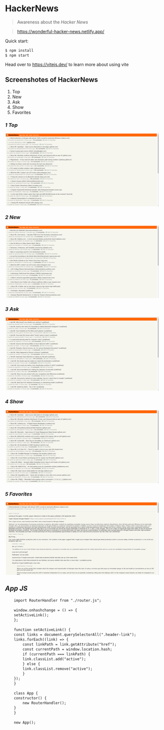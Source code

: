 # HackerNews

> Awareness about the _Hacker News_

> https://wonderful-hacker-news.netlify.app/

Quick start:

```
$ npm install
$ npm start
```

Head over to https://vitejs.dev/ to learn more about using vite

## Screenshotes of HackerNews

1. Top
2. New
3. Ask
4. Show
5. Favorites

### _1 Top_

![Alt text](Screenshot-1.png)

### _2 New_

![Alt text](Screenshot-2.png)

### _3 Ask_

![Alt text](Screenshot-3.png)

### _4 Show_

![Alt text](Screenshot-4.png)

### _5 Favorites_

![Alt text](Screenshot-5.png)

## _App JS_

```
    import RouterHandler from "./router.js";

    window.onhashchange = () => {
    setActiveLink();
    };

    function setActiveLink() {
    const links = document.querySelectorAll(".header-link");
    links.forEach((link) => {
        const linkPath = link.getAttribute("href");
        const currentPath = window.location.hash;
        if (currentPath === linkPath) {
        link.classList.add("active");
        } else {
        link.classList.remove("active");
        }
    });
    }

    class App {
    constructor() {
        new RouterHandler();
    }
    }

    new App();


```
